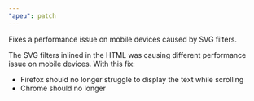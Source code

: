 ```yaml
---
"apeu": patch
---
```


Fixes a performance issue on mobile devices caused by SVG filters.

The SVG filters inlined in the HTML was causing different performance issue on mobile devices. With this fix:
* Firefox should no longer struggle to display the text while scrolling
* Chrome should no longer 
